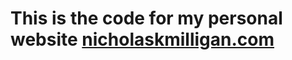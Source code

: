 # This is the code for my personal website [nicholaskmilligan.com](https://www.nicholaskmilligan.com)
